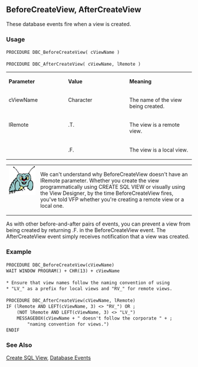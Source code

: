 ## BeforeCreateView, AfterCreateView

These database events fire when a view is created.

### Usage

```foxpro
PROCEDURE DBC_BeforeCreateView( cViewName )

PROCEDURE DBC_AfterCreateView( cViewName, lRemote )
```
<table>
<tr>
  <td width="32%" valign="top">
  <p><b>Parameter</b></p>
  </td>
  <td width=23% valign=top>
  <p><b>Value</b></p>
  </td>
  <td width=45% valign=top>
  <p><b>Meaning</b></p>
  </td>
 </tr>
<tr>
  <td width="32%" valign="top">
  <p>cViewName</p>
  </td>
  <td width=23% valign=top>
  <p>Character</p>
  </td>
  <td width=45% valign=top>
  <p>The name of the view being created.</p>
  </td>
 </tr>
<tr>
  <td width=32% rowspan=2 valign=top>
  <p>lRemote</p>
  </td>
  <td width=23% valign=top>
  <p>.T.</p>
  </td>
  <td width=45% valign=top>
  <p>The view is a remote view.</p>
  </td>
 </tr>
<tr>
  <td width=33% valign=top>
  <p>.F.</p>
  </td>
  <td width=67% valign=top>
  <p>The view is a local view.</p>
  </td>
 </tr>
</table>

<table>
<tr>
  <td width="17%" valign="top">
<img width="95" height="78" src="bug.gif">
  </td>
  <td width=83%>
  <p>We can't understand why BeforeCreateView doesn't have an lRemote parameter. Whether you create the view programmatically using CREATE SQL VIEW or visually using the View Designer, by the time BeforeCreateView fires, you've told VFP whether you're creating a remote view or a local one.</p>
  </td>
 </tr>
</table>

As with other before-and-after pairs of events, you can prevent a view from being created by returning .F. in the BeforeCreateView event. The AfterCreateView event simply receives notification that a view was created.

### Example

```foxpro
PROCEDURE DBC_BeforeCreateView(cViewName)
WAIT WINDOW PROGRAM() + CHR(13) + cViewName

* Ensure that view names follow the naming convention of using
* "LV_" as a prefix for local views and "RV_" for remote views.

PROCEDURE DBC_AfterCreateView(cViewName, lRemote)
IF (lRemote AND LEFT(cViewName, 3) <> "RV_") OR ;
    (NOT lRemote AND LEFT(cViewName, 3) <> "LV_")
    MESSAGEBOX(cViewName + " doesn't follow the corporate " + ;
        "naming convention for views.")
ENDIF
```
### See Also

[Create SQL View](s4g353.md), [Database Events](s4g900.md)
